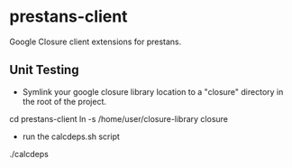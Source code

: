 prestans-client
===============

Google Closure client extensions for prestans.

Unit Testing
---------------
* Symlink your google closure library location to a "closure" directory in the root of the project.

cd prestans-client
ln -s /home/user/closure-library closure

* run the calcdeps.sh script

./calcdeps